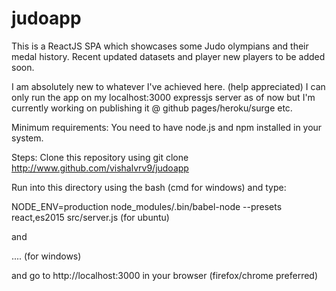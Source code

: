 # judoapp

This is a ReactJS SPA which showcases some Judo olympians and their medal history. Recent updated datasets and player new players to be added soon.

I am absolutely new to whatever I've achieved here. (help appreciated)
I can only run the app on my localhost:3000 expressjs server as of now but I'm currently working on publishing it @ github pages/heroku/surge etc.

Minimum requirements:
You need to have node.js and npm installed in your system.
 
Steps: 
Clone this repository using git clone http://www.github.com/vishalvrv9/judoapp

Run into this directory using the bash (cmd for windows) and type:

NODE_ENV=production node_modules/.bin/babel-node --presets react,es2015 src/server.js (for ubuntu)

and 

.... (for windows)

and go to http://localhost:3000 in your browser (firefox/chrome preferred)
